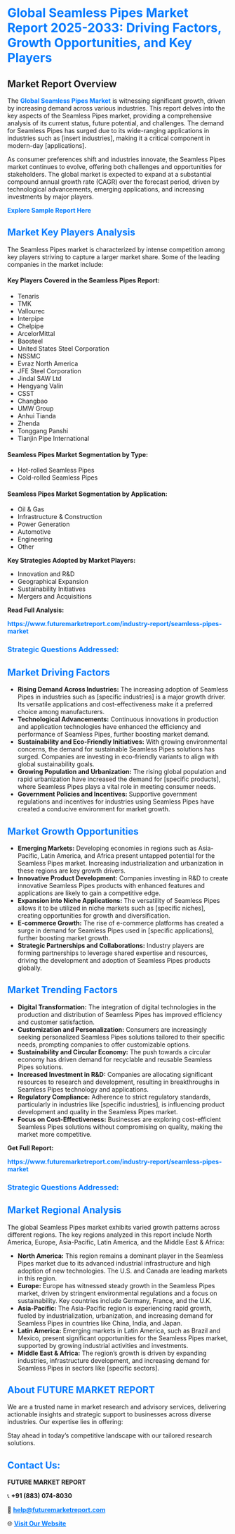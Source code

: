 <h1 style="color: #007BFF;">Global Seamless Pipes Market Report 2025-2033: Driving Factors, Growth Opportunities, and Key Players</h1>

<section id="overview">
<h2>Market Report Overview</h2>
<p>The <a href="https://www.futuremarketreport.com/industry-report/seamless-pipes-market" style="color: #007BFF; text-decoration: none;"><strong>Global Seamless Pipes Market</strong></a> is witnessing significant growth, driven by increasing demand across various industries. This report delves into the key aspects of the Seamless Pipes market, providing a comprehensive analysis of its current status, future potential, and challenges. The demand for Seamless Pipes has surged due to its wide-ranging applications in industries such as [insert industries], making it a critical component in modern-day [applications].</p>
<p>As consumer preferences shift and industries innovate, the Seamless Pipes market continues to evolve, offering both challenges and opportunities for stakeholders. The global market is expected to expand at a substantial compound annual growth rate (CAGR) over the forecast period, driven by technological advancements, emerging applications, and increasing investments by major players.</p>
</section>

<section id="overview">
<p><a href="https://www.futuremarketreport.com/request-sample/reportId=90978" style="color: #007BFF; text-decoration: none;"><strong>Explore Sample Report Here</strong></a></p>
</section>

<section id="key-players">
<h2 style="color: #007BFF;">Market Key Players Analysis</h2>
<p>The Seamless Pipes market is characterized by intense competition among key players striving to capture a larger market share. Some of the leading companies in the market include:</p>
<h4>Key Players Covered in the Seamless Pipes Report:</h4>
<ul><li>Tenaris</li><li>TMK</li><li>Vallourec</li><li>Interpipe</li><li>Chelpipe</li><li>ArcelorMittal</li><li>Baosteel</li><li>United States Steel Corporation</li><li>NSSMC</li><li>Evraz North America</li><li>JFE Steel Corporation</li><li>Jindal SAW Ltd</li><li>Hengyang Valin</li><li>CSST</li><li>Changbao</li><li>UMW Group</li><li>Anhui Tianda</li><li>Zhenda</li><li>Tonggang Panshi</li><li>Tianjin Pipe International</li></ul>
<h4>Seamless Pipes Market Segmentation by Type:</h4>
<ul><li>Hot-rolled Seamless Pipes</li><li>Cold-rolled Seamless Pipes</li></ul>

<h4>Seamless Pipes Market Segmentation by Application:</h4>
<ul><li>Oil &amp; Gas</li><li>Infrastructure &amp; Construction</li><li>Power Generation</li><li>Automotive</li><li>Engineering</li><li>Other</li></ul>
<p><strong>Key Strategies Adopted by Market Players:</strong></p>
<ul>
<li>Innovation and R&D</li>
<li>Geographical Expansion</li>
<li>Sustainability Initiatives</li>
<li>Mergers and Acquisitions</li>
</ul>
</section>

<section>
<p><strong>Read Full Analysis: </strong></p><a href="https://www.futuremarketreport.com/industry-report/seamless-pipes-market" style="color: #007BFF; text-decoration: none;"><strong>https://www.futuremarketreport.com/industry-report/seamless-pipes-market</strong></a>
<h3 style="color: #007BFF;">Strategic Questions Addressed:</h3>
</section>

<section id="driving-factors">
<h2 style="color: #007BFF;">Market Driving Factors</h2>
<ul>
<li><strong>Rising Demand Across Industries:</strong> The increasing adoption of Seamless Pipes in industries such as [specific industries] is a major growth driver. Its versatile applications and cost-effectiveness make it a preferred choice among manufacturers.</li>
<li><strong>Technological Advancements:</strong> Continuous innovations in production and application technologies have enhanced the efficiency and performance of Seamless Pipes, further boosting market demand.</li>
<li><strong>Sustainability and Eco-Friendly Initiatives:</strong> With growing environmental concerns, the demand for sustainable Seamless Pipes solutions has surged. Companies are investing in eco-friendly variants to align with global sustainability goals.</li>
<li><strong>Growing Population and Urbanization:</strong> The rising global population and rapid urbanization have increased the demand for [specific products], where Seamless Pipes plays a vital role in meeting consumer needs.</li>
<li><strong>Government Policies and Incentives:</strong> Supportive government regulations and incentives for industries using Seamless Pipes have created a conducive environment for market growth.</li>
</ul>
</section>

<section id="growth-opportunities">
<h2 style="color: #007BFF;">Market Growth Opportunities</h2>
<ul>
<li><strong>Emerging Markets:</strong> Developing economies in regions such as Asia-Pacific, Latin America, and Africa present untapped potential for the Seamless Pipes market. Increasing industrialization and urbanization in these regions are key growth drivers.</li>
<li><strong>Innovative Product Development:</strong> Companies investing in R&D to create innovative Seamless Pipes products with enhanced features and applications are likely to gain a competitive edge.</li>
<li><strong>Expansion into Niche Applications:</strong> The versatility of Seamless Pipes allows it to be utilized in niche markets such as [specific niches], creating opportunities for growth and diversification.</li>
<li><strong>E-commerce Growth:</strong> The rise of e-commerce platforms has created a surge in demand for Seamless Pipes used in [specific applications], further boosting market growth.</li>
<li><strong>Strategic Partnerships and Collaborations:</strong> Industry players are forming partnerships to leverage shared expertise and resources, driving the development and adoption of Seamless Pipes products globally.</li>
</ul>
</section>

<section id="trending-factors">
<h2 style="color: #007BFF;">Market Trending Factors</h2>
<ul>
<li><strong>Digital Transformation:</strong> The integration of digital technologies in the production and distribution of Seamless Pipes has improved efficiency and customer satisfaction.</li>
<li><strong>Customization and Personalization:</strong> Consumers are increasingly seeking personalized Seamless Pipes solutions tailored to their specific needs, prompting companies to offer customizable options.</li>
<li><strong>Sustainability and Circular Economy:</strong> The push towards a circular economy has driven demand for recyclable and reusable Seamless Pipes solutions.</li>
<li><strong>Increased Investment in R&D:</strong> Companies are allocating significant resources to research and development, resulting in breakthroughs in Seamless Pipes technology and applications.</li>
<li><strong>Regulatory Compliance:</strong> Adherence to strict regulatory standards, particularly in industries like [specific industries], is influencing product development and quality in the Seamless Pipes market.</li>
<li><strong>Focus on Cost-Effectiveness:</strong> Businesses are exploring cost-efficient Seamless Pipes solutions without compromising on quality, making the market more competitive.</li>
</ul>
</section>

<section>
<p><strong>Get Full Report: </strong></p><a href="https://www.futuremarketreport.com/industry-report/seamless-pipes-market" style="color: #007BFF; text-decoration: none;"><strong>https://www.futuremarketreport.com/industry-report/seamless-pipes-market</strong></a>
<h3 style="color: #007BFF;">Strategic Questions Addressed:</h3>
</section>


<section id="regional-analysis">
<h2 style="color: #007BFF;">Market Regional Analysis</h2>
<p>The global Seamless Pipes market exhibits varied growth patterns across different regions. The key regions analyzed in this report include North America, Europe, Asia-Pacific, Latin America, and the Middle East & Africa:</p>
<ul>
<li><strong>North America:</strong> This region remains a dominant player in the Seamless Pipes market due to its advanced industrial infrastructure and high adoption of new technologies. The U.S. and Canada are leading markets in this region.</li>
<li><strong>Europe:</strong> Europe has witnessed steady growth in the Seamless Pipes market, driven by stringent environmental regulations and a focus on sustainability. Key countries include Germany, France, and the U.K.</li>
<li><strong>Asia-Pacific:</strong> The Asia-Pacific region is experiencing rapid growth, fueled by industrialization, urbanization, and increasing demand for Seamless Pipes in countries like China, India, and Japan.</li>
<li><strong>Latin America:</strong> Emerging markets in Latin America, such as Brazil and Mexico, present significant opportunities for the Seamless Pipes market, supported by growing industrial activities and investments.</li>
<li><strong>Middle East & Africa:</strong> The region’s growth is driven by expanding industries, infrastructure development, and increasing demand for Seamless Pipes in sectors like [specific sectors].</li>
</ul>
</section>

<footer>
<h2 style="color: #007BFF;">About FUTURE MARKET REPORT</h2>
<p>We are a trusted name in market research and advisory services, delivering actionable insights and strategic support to businesses across diverse industries. Our expertise lies in offering:</p>

<p>Stay ahead in today’s competitive landscape with our tailored research solutions.</p>

<h2 style="color: #007BFF;">Contact Us:</h2>
<p><strong>FUTURE MARKET REPORT</strong></p>
<p>📞 <strong>+91 (883) 074-8030</strong></p>
<p>📧 <strong><a href="mailto:help@futuremarketreport.com" style="color: #007BFF;">help@futuremarketreport.com</a></strong></p>
<p>🌐 <strong><a href="https://www.futuremarketreport.com/" style="color: #007BFF;">Visit Our Website</a></strong></p>
</footer>